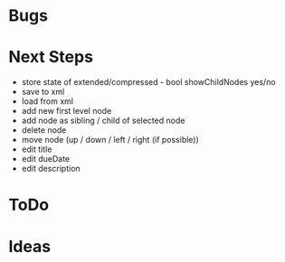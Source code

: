 ﻿# Bugs

# Next Steps
* store state of extended/compressed - bool showChildNodes yes/no
* save to xml
* load from xml
* add new first level node
* add node as sibling / child of selected node
* delete node
* move node (up / down / left / right (if possible))
* edit title
* edit dueDate
* edit description

# ToDo

# Ideas
